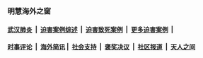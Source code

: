 
### 明慧海外之窗

####  [武汉肺炎](indexes/365.md?t=07072200) &nbsp;|&nbsp;  [迫害案例综述](indexes/328.md?t=07072200) &nbsp;|&nbsp; [迫害致死案例](indexes/277.md?t=07072200)  &nbsp;|&nbsp; [更多迫害案例](indexes/81.md?t=07072200)  &nbsp;|&nbsp; 
####  [时事评论](indexes/19.md?t=07072200) &nbsp;|&nbsp; [海外简讯](indexes/245.md?t=07072200)&nbsp;|&nbsp;  [社会支持](indexes/140.md?t=07072200) &nbsp;|&nbsp; [褒奖决议](indexes/282.md?t=07072200) &nbsp;|&nbsp; [社区报道](indexes/91.md?t=07072200)  &nbsp;|&nbsp; [天人之间](indexes/78.md?t=07072200) 

